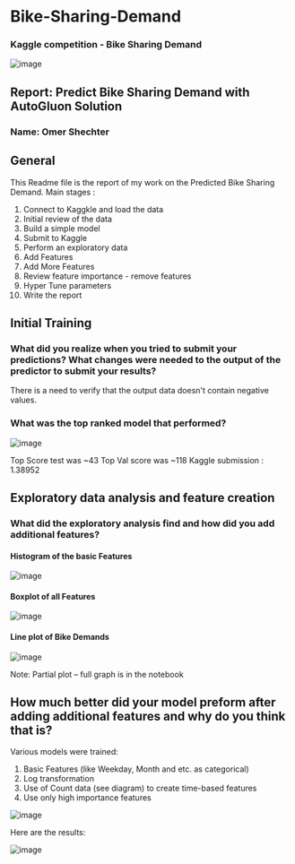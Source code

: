 # Bike-Sharing-Demand
### Kaggle competition  - Bike Sharing Demand

![image](https://user-images.githubusercontent.com/7562160/145544439-cb1b5760-32bc-499b-89c8-c85751ad8910.png)

## Report: Predict Bike Sharing Demand with AutoGluon Solution
### Name: Omer Shechter

## General 
This Readme file is the report of my work on the Predicted Bike Sharing Demand. 
Main stages :
1. Connect to Kaggkle and load the data 
2. Initial review of the data 
3. Build a simple model 
4. Submit to Kaggle 
5. Perform an exploratory data 
6. Add Features 
7. 	Add More Features 
8. Review feature importance - remove features 
9. Hyper Tune parameters 
10. Write the report 


## Initial Training
### What did you realize when you tried to submit your predictions? What changes were needed to the output of the predictor to submit your results?
There is a need to verify that the output data doesn't contain negative values.
### What was the top ranked model that performed?


![image](https://user-images.githubusercontent.com/7562160/145545579-4cad23d3-5ef5-413c-9a61-0ab1d5e10ead.png)


 
Top Score test was ~43   Top Val score was ~118
Kaggle submission  : 1.38952


## Exploratory data analysis and feature creation
###  What did the exploratory analysis find and how did you add additional features?



#### Histogram of the basic Features
![image](https://user-images.githubusercontent.com/7562160/145545804-dcf6dc1d-b714-4ef3-9782-85ca1e2c24cb.png)


#### Boxplot of all Features 

![image](https://user-images.githubusercontent.com/7562160/145545849-ebe92fc2-427c-47a7-ac27-3b7d21b4b41a.png)

#### Line plot of Bike Demands  

![image](https://user-images.githubusercontent.com/7562160/145545891-6164c674-b624-49cc-9a41-5ba85c092cc8.png)

Note:  Partial plot – full graph is in the notebook 

## How much better did your model preform after adding additional features and why do you think that is?
Various models were trained:   
1.	Basic Features (like Weekday, Month and etc. as categorical)
2.	Log transformation 
3.	Use of Count data (see diagram) to create time-based features 
4.	Use only high importance features 


![image](https://user-images.githubusercontent.com/7562160/145546386-7d9193ed-5d92-4b93-8d3d-caa94fbd990d.png)

Here are the results:

![image](https://user-images.githubusercontent.com/7562160/145549382-20fdf704-ff65-4ba2-97df-2e01536c1134.png)


 




